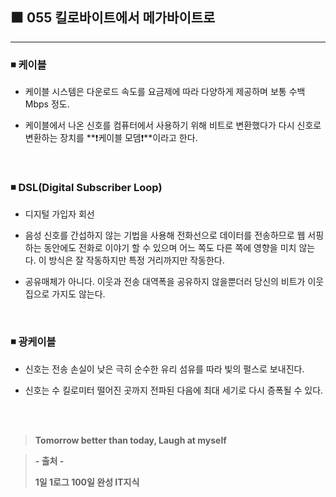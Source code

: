 ## ⬛ 055 킬로바이트에서 메가바이트로

---

### ◾ 케이블

- 케이블 시스템은 다운로드 속도를 요금제에 따라 다양하게 제공하며 보통 수백 Mbps 정도.

- 케이블에서 나온 신호를 컴퓨터에서 사용하기 위해 비트로 변환했다가 다시 신호로 변환하는 장치를 **❗케이블 모뎀❗**이라고 한다.

<br>

### ◾ DSL(Digital Subscriber Loop)

- 디지털 가입자 회선

- 음성 신호를 간섭하지 않는 기법을 사용해 전화선으로 데이터를 전송하므로 웹 서핑하는 동안에도 전화로 이야기 할 수 있으며 어느 쪽도 다른 쪽에 영향을 미치 않는다. 이 방식은 잘 작동하지만 특정 거리까지만 작동한다.

- 공유매체가 아니다. 이웃과 전송 대역폭을 공유하지 않을뿐더러 당신의 비트가 이웃집으로 가지도 않는다.

<br>

### ◾ 광케이블

- 신호는 전송 손실이 낮은 극히 순수한 유리 섬유를 따라 빛의 펄스로 보내진다.

- 신호는 수 킬로미터 떨어진 곳까지 전파된 다음에 최대 세기로 다시 증폭될 수 있다.

<br><br>

> **Tomorrow better than today, Laugh at myself**

> **- 출처 -**
>
> **1일 1로그 100일 완성 IT지식**
